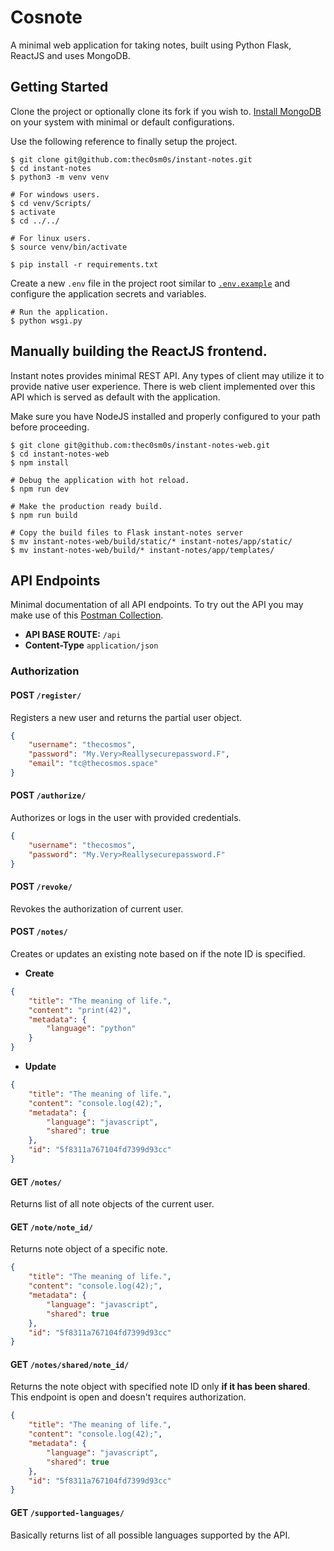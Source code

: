 # Cosnote
A minimal web application for taking notes, built using Python Flask, ReactJS and uses MongoDB.
 

## Getting Started

Clone the project or optionally clone its fork if you wish to. [Install MongoDB](https://www.mongodb.com/try/download) on your system with minimal or default configurations.

Use the following reference to finally setup the project.

```shell script
$ git clone git@github.com:thec0sm0s/instant-notes.git
$ cd instant-notes
$ python3 -m venv venv

# For windows users.
$ cd venv/Scripts/
$ activate
$ cd ../../

# For linux users.
$ source venv/bin/activate

$ pip install -r requirements.txt
```

Create a new `.env` file in the project root similar to [`.env.example`](.env.example) and configure the application secrets and variables.

```shell script
# Run the application.
$ python wsgi.py
``` 

## Manually building the ReactJS frontend.

Instant notes provides minimal REST API. Any types of client may utilize it to provide native user experience. There is web client implemented over this API which is served as default with the application.

Make sure you have NodeJS installed and properly configured to your path before proceeding.

```shell script
$ git clone git@github.com:thec0sm0s/instant-notes-web.git
$ cd instant-notes-web
$ npm install

# Debug the application with hot reload.
$ npm run dev

# Make the production ready build.
$ npm run build

# Copy the build files to Flask instant-notes server
$ mv instant-notes-web/build/static/* instant-notes/app/static/
$ mv instant-notes-web/build/* instant-notes/app/templates/
```

## API Endpoints

Minimal documentation of all API endpoints. To try out the API you may make use of this [Postman Collection](https://www.getpostman.com/collections/d6511a6f788cb9dc250c).

- **API BASE ROUTE:** `/api`
- **Content-Type** `application/json`

### Authorization


#### POST `/register/`

Registers a new user and returns the partial user object.

```json
{
    "username": "thecosmos",
    "password": "My.Very>Reallysecurepassword.F",
    "email": "tc@thecosmos.space"
}
```

#### POST `/authorize/`

Authorizes or logs in the user with provided credentials.

```json
{
    "username": "thecosmos",
    "password": "My.Very>Reallysecurepassword.F"
}
```

#### POST `/revoke/`

Revokes the authorization of current user.


#### POST `/notes/`

Creates or updates an existing note based on if the note ID is specified.

- **Create**
```json
{
    "title": "The meaning of life.",
    "content": "print(42)",
    "metadata": {
        "language": "python"
    }
}
```

- **Update**
```json
{
    "title": "The meaning of life.",
    "content": "console.log(42);",
    "metadata": {
        "language": "javascript",
        "shared": true
    },
    "id": "5f8311a767104fd7399d93cc"
}
```

#### GET `/notes/`

Returns list of all note objects of the current user.

#### GET `/note/note_id/`

Returns note object of a specific note.

```json
{
    "title": "The meaning of life.",
    "content": "console.log(42);",
    "metadata": {
        "language": "javascript",
        "shared": true
    },
    "id": "5f8311a767104fd7399d93cc"
}
```

#### GET `/notes/shared/note_id/`

Returns the note object with specified note ID only **if it has been shared**. This endpoint is open and doesn't requires authorization.

```json
{
    "title": "The meaning of life.",
    "content": "console.log(42);",
    "metadata": {
        "language": "javascript",
        "shared": true
    },
    "id": "5f8311a767104fd7399d93cc"
}
```

#### GET `/supported-languages/`

Basically returns list of all possible languages supported by the API.
